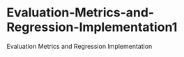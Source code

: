 # Evaluation-Metrics-and-Regression-Implementation1
Evaluation Metrics and Regression Implementation
